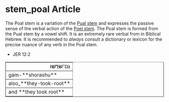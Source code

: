 # stem_poal Article
The Poal stem is a variation of the [Pual stem](https://git.door43.org/Door43/en-uhg/src/master/content/stem_pual/02.md) and expresses the passive sense of the verbal action of the [Poel stem](https://git.door43.org/Door43/en-uhg/src/master/content/stem_poel/02.md). The Poal stem is formed from the Pual stem by a vowel shift. It is an extremely rare verbal from in Biblical Hebrew.  It is recommended to *always* consult a dictionary or lexicon for the precise nuance of any verb in the Poal stem.

* JER 12:2
<table border="1" class="docutils">
<colgroup>
<col width="100%" />
</colgroup>
<tbody valign="top">
<tr class="row-odd" align="right"><td>גַּם־<b>שֹׁרָ֔שׁוּ</b></td>
</tr>
<tr class="row-even"><td>gam-**shorashu**</td>
</tr>
<tr class="row-odd"><td>also_**they-took-root**</td>
</tr>
<tr class="row-even"><td>and **they took root**</td>
</tr>
</tbody>
</table>
